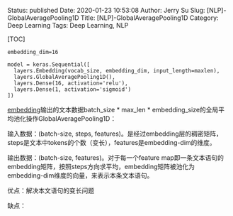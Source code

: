 Status: published
Date: 2020-01-23 10:53:08
Author: Jerry Su
Slug: [NLP]-GlobalAveragePooling1D
Title: [NLP]-GlobalAveragePooling1D
Category: Deep Learning 
Tags: Deep Learning, NLP

[TOC]

```
embedding_dim=16

model = keras.Sequential([
  layers.Embedding(vocab_size, embedding_dim, input_length=maxlen),
  layers.GlobalAveragePooling1D(),
  layers.Dense(16, activation='relu'),
  layers.Dense(1, activation='sigmoid')
])
```

[embedding](https://www.jerrulsu.com/[NLP]-Embedding.html)输出的文本数据batch_size * max_len * embedding_size的全局平均池化操作GlobalAveragePooling1D：

输入数据：(batch-size, steps, features)。是经过embedding层的稠密矩阵，steps是文本中tokens的个数（变长），features是embedding-dim的维度。

输出数据：(batch-size, features)。对于每一个feature map即一条文本语句的embedding矩阵，按照steps方向求平均，embedding矩阵被池化为embedding-dim维度的向量，来表示本条文本语句。

优点：解决本文语句的变长问题

缺点：

